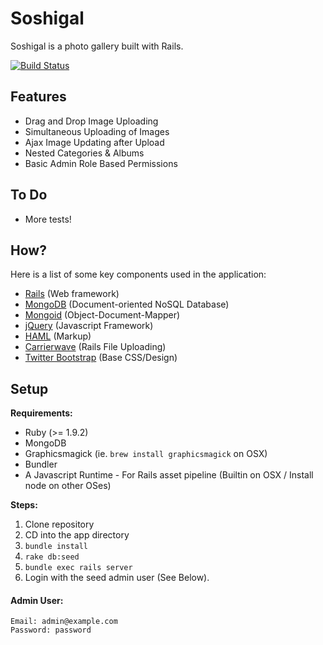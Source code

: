 Soshigal
========

Soshigal is a photo gallery built with Rails.

[![Build Status](https://secure.travis-ci.org/gmanley/soshigal.png?branch=master)](http://travis-ci.org/gmanley/soshigal)

Features
-------

* Drag and Drop Image Uploading
* Simultaneous Uploading of Images
* Ajax Image Updating after Upload
* Nested Categories & Albums
* Basic Admin Role Based Permissions

To Do
-----
* More tests!

How?
----
Here is a list of some key components used in the application:

* [Rails](http://rubyonrails.org) (Web framework)
* [MongoDB](http://www.mongodb.org) (Document-oriented NoSQL Database)
* [Mongoid](http://mongoid.org) (Object-Document-Mapper)
* [jQuery](http://jquery.com) (Javascript Framework)
* [HAML](http://haml-lang.com) (Markup)
* [Carrierwave](https://github.com/jnicklas/carrierwave) (Rails File Uploading)
* [Twitter Bootstrap](http://twitter.github.com/bootstrap) (Base CSS/Design)

Setup
-----
__Requirements:__

* Ruby (>= 1.9.2)
* MongoDB
* Graphicsmagick (ie. `brew install graphicsmagick` on OSX)
* Bundler
* A Javascript Runtime - For Rails asset pipeline (Builtin on OSX / Install node on other OSes)

__Steps:__

1. Clone repository
2. CD into the app directory
2. `bundle install`
3. `rake db:seed`
4. `bundle exec rails server`
5. Login with the seed admin user (See Below).

#### Admin User: ####
    Email: admin@example.com
    Password: password 